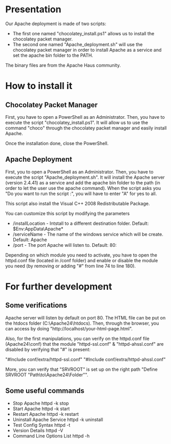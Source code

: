 # Presentation

Our Apache deployment is made of two scripts:
- The first one named "chocolatey_install.ps1" allows us to install the chocolatey packet manager.
- The second one named "Apache_deployment.sh" will use the chocolatey packet manager in order to install Apache as a service and set the apache bin folder to the PATH.

The binary files are from the Apache Haus community.

# How to install it

## Chocolatey Packet Manager

First, you have to open a PowerShell as an Administrator. Then, you have to execute the script "chocolatey_install.ps1". It will allow us to use the command "choco" through the chocolatey packet manager and easily install Apache.

Once the installation done, close the PowerShell.

## Apache Deployment

First, you to open a PowerShell as an Administrator. Then, you have to execute the script "Apache_deployment.sh". It will install the Apache server (version 2.4.41) as a service and add the apache bin folder to the path (in order to let the user use the apache command). When the script asks you "Do you want to run the script :", you will have to enter "A" for yes to all.

This script also install the Visual C++ 2008 Redistributable Package.

You can customize this script by modifying the parameters
- /installLocation - Intstall to a different destination folder. Default: $Env:AppData\Apache*
- /serviceName - The name of the windows service which will be create. Default: Apache
- /port - The port Apache will listen to. Default: 80:

Depending on which module you need to activate, you have to open the httpd.conf file (located in /conf folder) and enable or disable the module you need (by removing or adding "#" from line 74 to line 180).

# For further development

## Some verifications

Apache server will listen by default on port 80. The HTML file can be put on the htdocs folder (C:\Apache24\htdocs).
Then, through the browser, you can access by doing "http://localhost/your-html-page.html".

Also, for the first manipulations, you can verify on the httpd.conf file (Apache24\conf\) that the module "httpd-ssl.conf" & "httpd-ahssl.conf" are disabled by verifying that "#" is present:  

"#Include conf/extra/httpd-ssl.conf"
"#Include conf/extra/httpd-ahssl.conf"

More, you can verify that "SRVROOT" is set up on the right path "Define SRVROOT "Path\to\Apache24\Folder"".

## Some useful commands

- Stop Apache	    			httpd -k stop
- Start Apache					httpd –k start
- Restart Apache				httpd -k restart
- Uninstall Apache Service		httpd -k uninstall
- Test Config Syntax			httpd -t
- Version Details				httpd -V
- Command Line Options List		httpd -h
